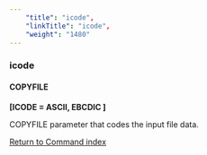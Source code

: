 ```yaml
---
    "title": "icode",
    "linkTitle": "icode",
    "weight": "1480"
---
```

<span id="icode"></span>

### icode

#### COPYFILE

****[ICODE = ASCII, EBCDIC ]****

COPYFILE parameter that codes the input file data.

[Return to Command index](../../)
